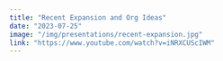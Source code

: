 ```yaml
---
title: "Recent Expansion and Org Ideas"
date: "2023-07-25"
image: "/img/presentations/recent-expansion.jpg"
link: "https://www.youtube.com/watch?v=iNRXCUScIWM"
---
```

